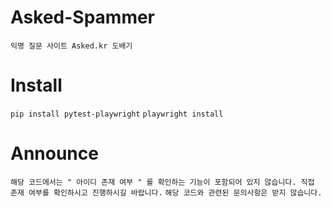 # Asked-Spammer
``익명 질문 사이트 Asked.kr 도배기``

# Install
``pip install pytest-playwright``
``playwright install``

# Announce
``해당 코드에서는 " 아이디 존재 여부 " 를 확인하는 기능이 포함되어 있지 않습니다. 직접 존재 여부를 확인하시고 진행하시길 바랍니다.``
``해당 코드와 관련된 문의사항은 받지 않습니다.``
